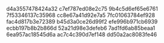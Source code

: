 d4a3557478424a32
c7ef787ed08e2c75
9b4c5d6ef65e6761
7f53346137c35968
cc8e67a41d92e7a5
7fc01063784ef928
fac4d817b3e72389
b45d3a0ce26d99f2
efe996b971cb6939
ecbb197b8b2b866d
52a21d98e3defeb6
7ad1fd6ab85beaa1
6ea957ac18545d6a
ac7c4c390d7ef148
dd50a2ac8083fe46
